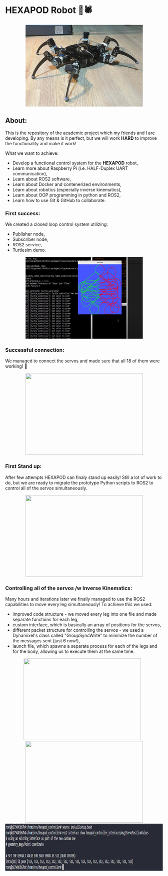 # HEXAPOD Robot 🤖🕷
<p align='center'>
<img src="./img/hexapod.png" width="375" height="260" />
</p>

## About:
This is the repository of the academic project which my friends and I are developing. By any means is it perfect, but we will work **HARD** to improve the functionality and make it work! 

What we want to achieve:

- Develop a functional control system for the **HEXAPOD** robot,
- Learn more about Raspberry Pi (i.e. HALF-Duplex UART communication),
- Learn about ROS2 software,
- Learn about Docker and contenerized environments,
- Learn about robotics (especially inverse kinematics),
- Learn about OOP programming in python and ROS2,
- Learn how to use Git & GitHub to collaborate.

### First success:
We created a closed loop control system utilizing:
- Publisher node,
- Subscriber node,
- ROS2 service,
- Turtlesim demo.

<p align='center'>
<img src="./img/turtle.png" width="375" height="260" />
</p>

### Successful connection:
We managed to connect the servos and made sure that all 18 of them were working! 🥳

<p align='center'>
<img src="./img/first_move.gif" width="375" height="260" />
</p>

### First Stand up:
After few attempts HEXAPOD can finaly stand up easily! Still a lot of work to do, but we are ready to migrate the prototype Python scripts to ROS2 to control all of the servos simultaneously.

<p align='center'>
<img src="./img/hexapod_standup.gif" width="375" height="260" />
</p>

### Controlling all of the servos /w Inverse Kinematics:
Many hours and iterations later we finally managed to use the ROS2 capabilities to move every leg simultaneously! To achieve this we used:
- improved code structure - we moved every leg into one file and made separate functions for each leg,
- custom interface, which is basically an array of positions for the servos,
- different packet structure for controlling the servos - we used a Dynamixel's class called "GroupSyncWrite" to minimize the number of the messages sent (just 6 now!),
- launch file, which spawns a separate process for each of the legs and for the body, allowing us to execute them at the same time.

<p align='center'>
<img src="./img/hexapod_synchro_test.gif" width="375" height="260" />
<span>&ensp;</span>
<img src="./img/hexapod_pushups.gif" width="375" height="260" />
<br>
<img src="./img/custom_interface.png" height="150" />
</p>
